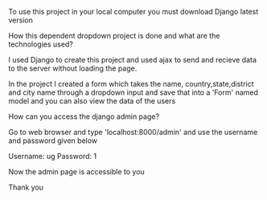 To use this project in your local computer you must download Django latest version

How this dependent dropdown project is done and what are the technologies used?

I used Django to create this project and used ajax to send and recieve data to the server without loading the page.

In the project I created a form which takes the name, country,state,district and city name through a dropdown input and save that into a 'Form' named model and you can also view the data of the users

How can you access the django admin page?

Go to web browser and type 'localhost:8000/admin' and use the username and password given below

Username: ug
Password: 1

Now the admin page is accessible to you

Thank you 
